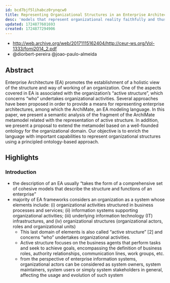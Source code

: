 ```yaml
---
id: bcd7bjf5lihabcz0rynqcw0
title: Representing Organizational Structures in an Enterprise Architecture Language
desc: 'models that represent organizational reality faithfully and thus serve for the purposes of EA documentation, analysis and communication'
updated: 1724877601693
created: 1724877294906
---
```


- http://web.archive.org/web/20171115162404/http://ceur-ws.org/Vol-1333/fomi2014_2.pdf
- @diorbert-pereira @joao-paulo-almeida


## Abstract

Enterprise Architecture (EA) promotes the establishment of a holistic view of the structure and way of working of an organization. One of the aspects covered in EA is associated with the organization’s “active structure”, which concerns “who” undertakes organizational activities. Several approaches have been proposed in order to provide a means for representing enterprise architectures, among which the ArchiMate, an EA modeling language. In this paper, we present a semantic analysis of the fragment of the ArchiMate metamodel related with the representation of active structure. In addition, we present a proposal to extend the metamodel based on a well-founded ontology for the organizational domain. Our objective is to enrich the language with important capabilities to represent organizational structures using a principled ontology-based approach.

## Highlights

### Introduction

-  the description of an EA usually “takes the form of a comprehensive set of cohesive models that describe the structure and functions of an enterprise”
-  majority of EA frameworks considers an organization as a system whose elements include: (i) organizational activities structured in business processes and services; (ii) information systems supporting organizational activities; (iii) underlying information technology (IT) infrastructures, and (iv) organizational structures (organizational actors, roles and organizational units)
   -  This last domain of elements is also called “active structure” [2] and concerns “who” undertakes organizational activities.
   -  Active structure focuses on the business agents that perform tasks and seek to achieve goals, encompassing the definition of business roles, authority relationships, communication lines, work groups, etc.
   -   from the perspective of enterprise information systems, organizational actors can be considered as system owners, system maintainers, system users or simply system stakeholders in general, affecting the usage and evolution of such system